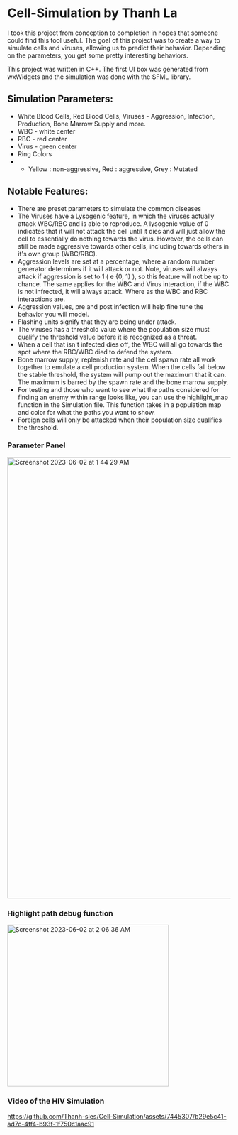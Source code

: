# Cell-Simulation by Thanh La
I took this project from conception to completion in hopes that someone could find this tool useful. The goal of this project was to create a way to simulate cells and viruses, allowing us to predict their behavior. Depending on the parameters, you get some pretty interesting behaviors.

This project was written in C++. The first UI box was generated from wxWidgets and the simulation was done with the SFML library.

## Simulation Parameters:
- White Blood Cells, Red Blood Cells, Viruses - Aggression, Infection, Production, Bone Marrow Supply and more.
- WBC - white center
- RBC - red center
- Virus - green center
- Ring Colors
- - Yellow : non-aggressive, Red : aggressive, Grey : Mutated

## Notable Features:
- There are preset parameters to simulate the common diseases 
- The Viruses have a Lysogenic feature, in which the viruses actually attack WBC/RBC and is able to reproduce. A lysogenic value of 0 indicates that it will not attack the cell until it dies and will just allow the cell to essentially do nothing towards the virus. However, the cells can still be made aggressive towards other cells, including towards others in it's own group (WBC/RBC).
- Aggression levels are set at a percentage, where a random number generator determines if it will attack or not. Note, viruses will always attack if aggression is set to 1 ( e {0, 1} ), so this feature will not be up to chance. The same applies for the WBC and Virus interaction, if the WBC is not infrected, it will always attack. Where as the WBC and RBC interactions are.
- Aggression values, pre and post infection will help fine tune the behavior you will model.
- Flashing units signify that they are being under attack.
- The viruses has a threshold value where the population size must qualify the threshold value before it is recognized as a threat.
- When a cell that isn't infected dies off, the WBC will all go towards the spot where the RBC/WBC died to defend the system.
- Bone marrow supply, replenish rate and the cell spawn rate all work together to emulate a cell production system. When the cells fall below the stable threshold, the system will pump out the maximum that it can. The maximum is barred by the spawn rate and the bone marrow supply.
- For testing and those who want to see what the paths considered for finding an enemy within range looks like, you can use the highlight_map function in the Simulation file. This function takes in a population map and color for what the paths you want to show.
- Foreign cells will only be attacked when their population size qualifies the threshold.

### Parameter Panel
<img width="994" alt="Screenshot 2023-06-02 at 1 44 29 AM" src="https://github.com/Thanh-sies/Cell-Simulation/assets/7445307/66923ea5-6cd9-4e79-b257-596b5e8b76cc">

### Highlight path debug function
<img width="364" alt="Screenshot 2023-06-02 at 2 06 36 AM" src="https://github.com/Thanh-sies/Cell-Simulation/assets/7445307/2ca6454a-427f-4190-b175-fbab1fd6da4b">


### Video of the HIV Simulation


https://github.com/Thanh-sies/Cell-Simulation/assets/7445307/b29e5c41-ad7c-4ff4-b93f-1f750c1aac91

